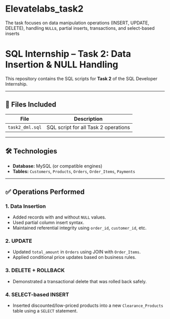 # Elevatelabs_task2
The task focuses on data manipulation operations (INSERT, UPDATE, DELETE), handling `NULL`s, partial inserts, transactions, and select-based inserts

# SQL Internship – Task 2: Data Insertion & NULL Handling

This repository contains the SQL scripts for **Task 2** of the SQL Developer Internship.  


---

## 📁 Files Included

| File              | Description                              |
|-------------------|------------------------------------------|
| `task2_dml.sql`   | SQL script for all Task 2 operations     |

---

## 🛠️ Technologies

- **Database:** MySQL (or compatible engines)
- **Tables:** `Customers`, `Products`, `Orders`, `Order_Items`, `Payments`

---

## ✅ Operations Performed

### 1. **Data Insertion**
- Added records with and without `NULL` values.
- Used partial column insert syntax.
- Maintained referential integrity using `order_id`, `customer_id`, etc.

### 2. **UPDATE**
- Updated `total_amount` in `Orders` using JOIN with `Order_Items`.
- Applied conditional price updates based on business rules.

### 3. **DELETE + ROLLBACK**
- Demonstrated a transactional delete that was rolled back safely.

### 4. **SELECT-based INSERT**
- Inserted discounted/low-priced products into a new `Clearance_Products` table using a `SELECT` statement.


